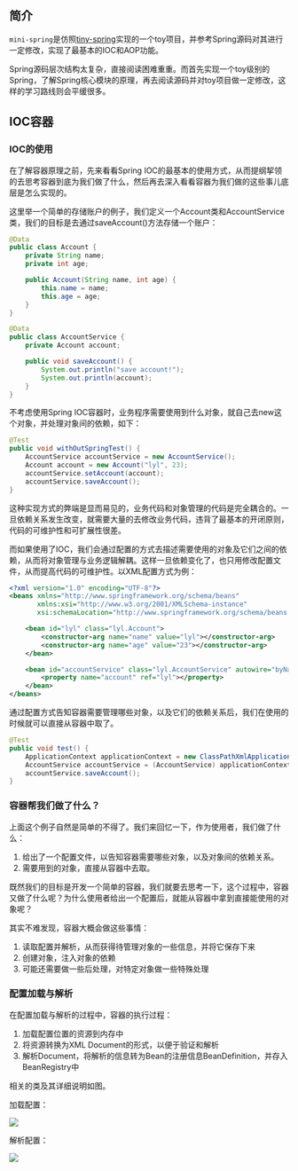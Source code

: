 ## 简介

`mini-spring`是仿照[tiny-spring](https://github.com/code4craft/tiny-spring)实现的一个toy项目，并参考Spring源码对其进行一定修改，实现了最基本的IOC和AOP功能。

Spring源码层次结构太复杂，直接阅读困难重重。而首先实现一个toy级别的Spring，了解Spring核心模块的原理，再去阅读源码并对toy项目做一定修改，这样的学习路线则会平缓很多。



## IOC容器

### IOC的使用

在了解容器原理之前，先来看看Spring IOC的最基本的使用方式，从而提纲挈领的去思考容器到底为我们做了什么，然后再去深入看看容器为我们做的这些事儿底层是怎么实现的。

这里举一个简单的存储账户的例子，我们定义一个Account类和AccountService类，我们的目标是去通过saveAccount()方法存储一个账户：

```java
@Data
public class Account {
    private String name;
    private int age;

    public Account(String name, int age) {
        this.name = name;
        this.age = age;
    }
}
```

```java
@Data
public class AccountService {
    private Account account;

    public void saveAccount() {
        System.out.println("save account!");
        System.out.println(account);
    }
}
```

不考虑使用Spring IOC容器时，业务程序需要使用到什么对象，就自己去new这个对象，并处理对象间的依赖，如下：

```java
@Test
public void withOutSpringTest() {
    AccountService accountService = new AccountService();
    Account account = new Account("lyl", 23);
    accountService.setAccount(account);
    accountService.saveAccount();
}
```

这种实现方式的弊端是显而易见的，业务代码和对象管理的代码是完全耦合的。一旦依赖关系发生改变，就需要大量的去修改业务代码，违背了最基本的开闭原则，代码的可维护性和可扩展性很差。

而如果使用了IOC，我们会通过配置的方式去描述需要使用的对象及它们之间的依赖，从而将对象管理与业务逻辑解耦。这样一旦依赖变化了，也只用修改配置文件，从而提高代码的可维护性。以XML配置方式为例：

```xml
<?xml version="1.0" encoding="UTF-8"?>
<beans xmlns="http://www.springframework.org/schema/beans"
       xmlns:xsi="http://www.w3.org/2001/XMLSchema-instance"
       xsi:schemaLocation="http://www.springframework.org/schema/beans http://www.springframework.org/schema/beans/spring-beans.xsd">

    <bean id="lyl" class="lyl.Account">
        <constructor-arg name="name" value="lyl"></constructor-arg>
        <constructor-arg name="age" value="23"></constructor-arg>
    </bean>

    <bean id="accountService" class="lyl.AccountService" autowire="byName">
        <property name="account" ref="lyl"></property>
    </bean>
</beans>
```

通过配置方式告知容器需要管理哪些对象，以及它们的依赖关系后，我们在使用的时候就可以直接从容器中取了。

```java
@Test
public void test() {
    ApplicationContext applicationContext = new ClassPathXmlApplicationContext("beans.xml");
    AccountService accountService = (AccountService) applicationContext.getBean("accountService");
    accountService.saveAccount();
}
```



### 容器帮我们做了什么？

上面这个例子自然是简单的不得了。我们来回忆一下，作为使用者，我们做了什么：

1. 给出了一个配置文件，以告知容器需要哪些对象，以及对象间的依赖关系。
2. 需要用到的对象，直接从容器中去取。

既然我们的目标是开发一个简单的容器，我们就要去思考一下，这个过程中，容器又做了什么呢？为什么使用者给出一个配置后，就能从容器中拿到直接能使用的对象呢？

其实不难发现，容器大概会做这些事情：

1. 读取配置并解析，从而获得待管理对象的一些信息，并将它保存下来
2. 创建对象，注入对象的依赖
3. 可能还需要做一些后处理，对特定对象做一些特殊处理



### 配置加载与解析

在配置加载与解析的过程中，容器的执行过程：

1. 加载配置位置的资源到内存中
2. 将资源转换为XML Document的形式，以便于验证和解析
3. 解析Document，将解析的信息转为Bean的注册信息BeanDefinition，并存入BeanRegistry中

相关的类及其详细说明如图。

加载配置：

![](https://tva1.sinaimg.cn/large/007S8ZIlgy1ggdoou67qvj313j0gcwi0.jpg)

解析配置：

![](https://tva1.sinaimg.cn/large/007S8ZIlgy1ggdopdf3ipj31hw0q27aj.jpg)





























